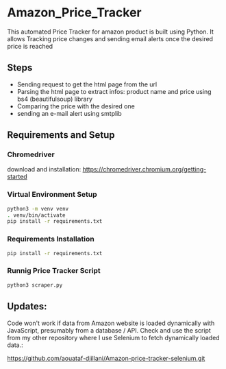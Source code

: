# Amazon_Price_Tracker
 This automated Price Tracker for amazon product is built using Python. It allows Tracking price changes and sending email alerts once the desired price is reached 
## Steps 
- Sending request to get the html page from the url  
- Parsing the html page to extract infos: product name and price using bs4 (beautifulsoup) library 
- Comparing the price with the desired one 
- sending an e-mail alert using smtplib 

## Requirements and Setup  
### Chromedriver 

download and installation: https://chromedriver.chromium.org/getting-started
### Virtual Environment Setup 
```bash
python3 -m venv venv
. venv/bin/activate
pip install -r requirements.txt
```
### Requirements Installation 

```bash
pip install -r requirements.txt
```
### Runnig Price Tracker Script 
```bash
python3 scraper.py
```
## Updates: 
Code won't work if data from Amazon website is loaded dynamically with JavaScript, presumably from a database / API. 
Check and use the script from my other repository where I use Selenium to fetch dynamically loaded data.: 

https://github.com/aouataf-djillani/Amazon-price-tracker-selenium.git   